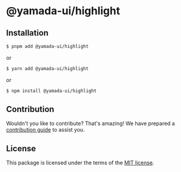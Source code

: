 # @yamada-ui/highlight

## Installation

```sh
$ pnpm add @yamada-ui/highlight
```

or

```sh
$ yarn add @yamada-ui/highlight
```

or

```sh
$ npm install @yamada-ui/highlight
```

## Contribution

Wouldn't you like to contribute? That's amazing! We have prepared a [contribution guide](https://github.com/hirotomoyamada/yamada-ui/blob/main/CONTRIBUTING.md) to assist you.

## License

This package is licensed under the terms of the
[MIT license](https://github.com/hirotomoyamada/yamada-ui/blob/main/LICENSE).
